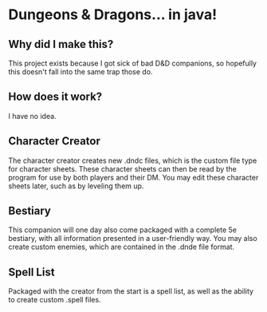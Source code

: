 # Dungeons & Dragons... in java!

## Why did I make this?

This project exists because I got sick of bad D&D companions,
so hopefully this doesn't fall into the same trap those do.

## How does it work?

I have no idea.

## Character Creator

The character creator creates new .dndc files, which is the custom file type for character sheets. These character sheets can then be read by the program for use
by both players and their DM. You may edit these character sheets later, such as by leveling them up.

## Bestiary

This companion will one day also come packaged with a complete 5e bestiary, with all information presented in a user-friendly way. You may also create custom enemies,
which are contained in the .dnde file format.

## Spell List

Packaged with the creator from the start is a spell list, as well as the ability to create custom .spell files.
